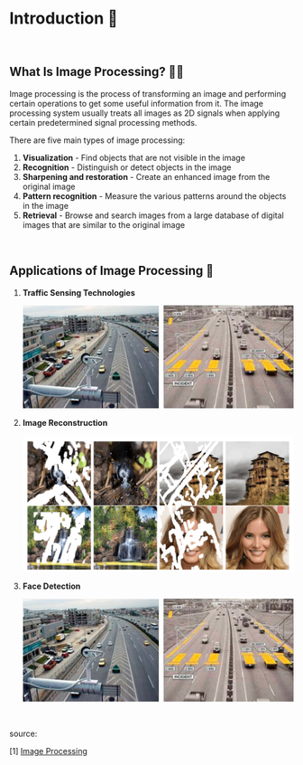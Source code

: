 # **Introduction** 👀

</br>

## **What Is Image Processing?** 🤷‍♂️

Image processing is the process of transforming an image and performing certain operations to get some useful information from it. The image processing system usually treats all images as 2D signals when applying certain predetermined signal processing methods.

There are five main types of image processing:

1. **Visualization** - Find objects that are not visible in the image
2. **Recognition** - Distinguish or detect objects in the image
3. **Sharpening and restoration** - Create an enhanced image from the original image
4. **Pattern recognition** - Measure the various patterns around the objects in the image
5. **Retrieval** - Browse and search images from a large database of digital images that are similar to the original image

</br>

## **Applications of Image Processing** 🌃

1. **Traffic Sensing Technologies**

   ![Traffic Sensing](../assets/Image_Processing_Traffic_Sensing.png "Traffic Sensing")

2. **Image Reconstruction**

   ![Image Reconstruction](../assets/Image_Processing_Image_Reconstruction.png "Image Reconstruction")

3. **Face Detection**

   ![Traffic Sensing](../assets/Image_Processing_Traffic_Sensing.png "Traffic Sensing")

</br>

source:

[1] [Image Processing](https://www.simplilearn.com/image-processing-article#types_of_image_processing)
